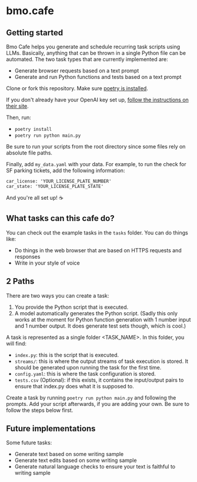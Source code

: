 # bmo.cafe

## Getting started

Bmo Cafe helps you generate and schedule recurring task scripts using LLMs. Basically, anything that can be thrown in a single Python file can be automated. The two task types that are currently implemented are:

- Generate browser requests based on a text prompt
- Generate and run Python functions and tests based on a text prompt

Clone or fork this repository. Make sure [poetry is installed](https://python-poetry.org/docs/). 

If you don't already have your OpenAI key set up, [follow the instructions on their site](https://platform.openai.com/docs/quickstart/step-2-set-up-your-api-key).

Then, run:
- `poetry install`
- `poetry run python main.py`

Be sure to run your scripts from the root directory since some files rely on absolute file paths.

Finally, add `my_data.yaml` with your data. For example, to run the check for SF parking tickets, add the following information: 
```
car_license: 'YOUR_LICENSE_PLATE_NUMBER'
car_state: 'YOUR_LICENSE_PLATE_STATE'
```

And you're all set up! ☕️ 

## What tasks can this cafe do?

You can check out the example tasks in the `tasks` folder. You can do things like:
- Do things in the web browser that are based on HTTPS requests and responses
- Write in your style of voice

## 2 Paths
There are two ways you can create a task:
1. You provide the Python script that is executed.
2. A model automatically generates the Python script. (Sadly this only works at the moment for Python function generation with 1 number input and 1 number output. It does generate test sets though, which is cool.)

A task is represented as a single folder <TASK_NAME>. In this folder, you will find:
- `index.py`: this is the script that is executed.
- `streams/`: this is where the output streams of task execution is stored. It should be generated upon running the task for the first time.
- `config.yaml`: this is where the task configuration is stored.
- `tests.csv` (Optional): if this exists, it contains the input/output pairs to ensure that index.py does what it is supposed to.

Create a task by running `poetry run python main.py` and following the prompts. Add your script afterwards, if you are adding your own. Be sure to follow the steps below first. 

## Future implementations

Some future tasks:
- Generate text based on some writing sample
- Generate text edits based on some writing sample
- Generate natural language checks to ensure your text is faithful to writing sample